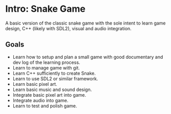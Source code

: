# Intro: Snake Game

A basic version of the classic snake game with the sole intent to learn game design, C++ (likely with SDL2), visual and audio integration.

## Goals

- Learn how to setup and plan a small game with good documentary and dev log of the learning process.
- Learn to manage game with git.
- Learn C++ sufficiently to create Snake.
- Learn to use SDL2 or similar framework.
- Learn basic pixel art.
- Learn basic music and sound design.
- Integrate basic pixel art into game.
- Integrate audio into game.
- Learn to test and polish game.